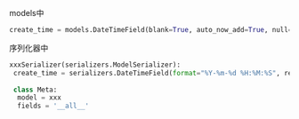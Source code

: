 models中

```python
create_time = models.DateTimeField(blank=True, auto_now_add=True, null=True)
```



序列化器中

```python
xxxSerializer(serializers.ModelSerializer):
 create_time = serializers.DateTimeField(format="%Y-%m-%d %H:%M:%S", required=False, read_only=True)
 
 class Meta:
  model = xxx
  fields = '__all__'
```

